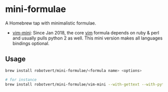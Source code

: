 # mini-formulae

A Homebrew tap with minimalistic formulae.

- [vim-mini](Formula/vim-mini.rb): Since Jan 2018, the core [vim](https://github.com/Homebrew/homebrew-core/blob/e3461b9bbf07d8805e3e08cc3177043b4f01528d/Formula/vim.rb) formula depends on ruby & perl and usually pulls python 2 as well. This mini version makes all languages bindings optional.

## Usage

```sh
brew install robotvert/mini-formulae/<formula name> <options>

# for instance
brew install robotvert/mini-formulae/vim-mini --with-gettext --with-python3
```
